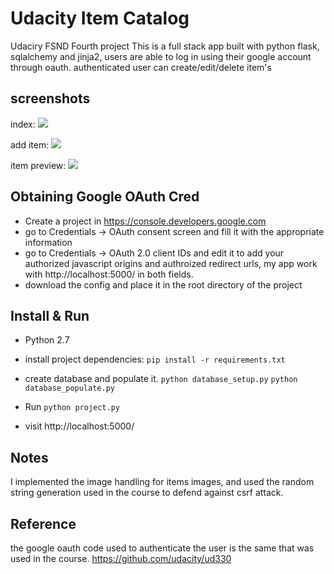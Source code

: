 # Udacity Item Catalog
Udaciry FSND Fourth project
This is a full stack app built with python flask, sqlalchemy and jinja2, users are able to log in using their google account through oauth. authenticated user can create/edit/delete item's 




## screenshots
index:
![](https://i.imgur.com/NsqCs1E.png) 


add item:
![](https://i.imgur.com/P3VgWle.png) 

item preview:
![](https://i.imgur.com/Danh34u.png) 



## Obtaining Google OAuth Cred

* Create a project in https://console.developers.google.com
* go to Credentials -> OAuth consent screen and fill it with the appropriate information
* go to Credentials -> OAuth 2.0 client IDs and edit it to add your authorized javascript origins and authroized redirect urls, my app work with http://localhost:5000/ in both fields.
* download the config and place it in the root directory of the project


## Install & Run
* Python 2.7
* install project dependencies:
	`pip install -r requirements.txt`
* create database and populate it.
`python database_setup.py`
`python database_populate.py`

* Run
`python project.py`

* visit http://localhost:5000/ 

## Notes
I implemented the image handling for items images,
and used the random string generation used in the course to defend against csrf attack.

## Reference
the google oauth code used to authenticate the user is the same that was used in the course.
https://github.com/udacity/ud330

	
